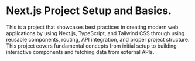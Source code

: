 # Next.js Project Setup and Basics.

This is a project that showcases best practices in creating modern web applications by using Next.js, TypeScript, and Tailwind CSS through using reusable components, routing, API integration, and proper project structure. This project covers fundamental concepts from initial setup to building interactive components and fetching data from external APIs.
